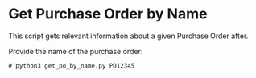 # Get Purchase Order by Name

This script gets relevant information about a given Purchase Order after.

Provide the name of the purchase order:

```
# python3 get_po_by_name.py PO12345
```
